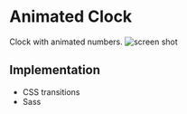 # Animated Clock
Clock with animated numbers.
![screen shot](https://cloud.githubusercontent.com/assets/23459873/23638474/bfc84f6a-0296-11e7-872a-9abd0e49b657.PNG)

## Implementation
- CSS transitions
- Sass
